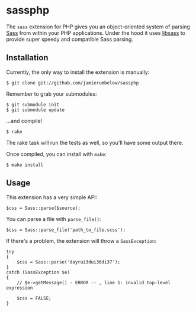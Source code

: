 # sassphp

The `sass` extension for PHP gives you an object-oriented system of parsing [Sass](http://sass-lang.com/) from within your PHP applications. Under the hood it uses [libsass](https://github.com/hcatlin/libsass) to provide super speedy and compatible Sass parsing.

## Installation

Currently, the only way to install the extension is manually:

	$ git clone git://github.com/jamierumbelow/sassphp

Remember to grab your submodules:

	$ git submodule init
	$ git submodule update

...and compile!

	$ rake

The rake task will run the tests as well, so you'll have some output there.

Once compiled, you can install with `make`:

	$ make install

## Usage

This extension has a very simple API:

	$css = Sass::parse($source);

You can parse a file with `parse_file()`:

	$css = Sass::parse_file('path_to_file.scss');

If there's a problem, the extension will throw a `SassException`:

    try
    {
        $css = Sass::parse('dayrui3dui36di37');
    }
    catch (SassException $e)
    {
        // $e->getMessage() - ERROR -- , line 1: invalid top-level expression

        $css = FALSE;
    }